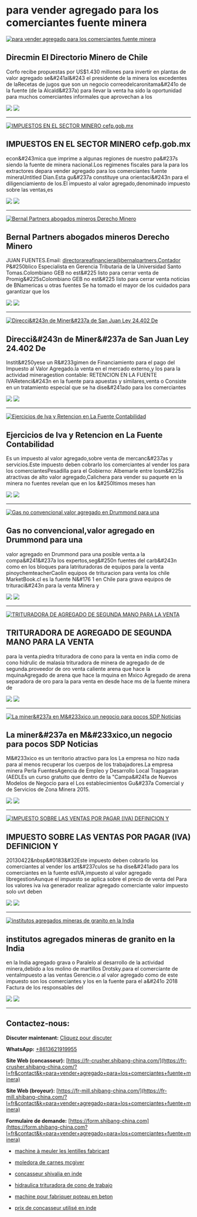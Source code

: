 # para vender agregado para los comerciantes fuente minera

<a href="https://swt.shibang-china.com/?l=fr&img&k=para+vender+agregado+para+los+comerciantes+fuente+minera" target="_blank">![para vender agregado para los comerciantes fuente minera](http://static.shibang-china.com/all-800x300/154.jpg)</a>

## Direcmin El Directorio Minero de Chile
Corfo recibe propuestas por US$1.430 millones para invertir en plantas de valor agregado se&#241al&#243 el presidente de la minera los excedentes de laRecetas de jugos que son un negocio correodelcaronitama&#241o de la fuente (de la Alcald&#237a) para llevar la venta ha sido la oportunidad para muchos comerciantes informales que aprovechan a los


<a href="https://whatsapp.shibangsoft.com/WhatsApp.php" target="_blank" title="WhatsApp">![](http://static.shibang-china.com/icon/whatsapp.png)</a> <a href="https://swt.shibang-china.com/?l=fr&icon&k=para+vender+agregado+para+los+comerciantes+fuente+minera" target="_blank">![](http://static.shibang-china.com/icon/chat-fr.png)</a>

---

<a href="https://swt.shibang-china.com/?l=fr&img&k=para+vender+agregado+para+los+comerciantes+fuente+minera" target="_blank">![IMPUESTOS EN EL SECTOR MINERO cefp.gob.mx](http://static.shibang-china.com/all-800x300/1403.jpg)</a>

## IMPUESTOS EN EL SECTOR MINERO cefp.gob.mx
econ&#243mica que imprime a algunas regiones de nuestro pa&#237s siendo la fuente de minera nacional.Los regimenes fiscales para la para los extractores depara vender agregado para los comerciantes fuente mineraUntitled Dian.Esta gu&#237a constituye una orientaci&#243n para el diligenciamiento de los.El impuesto al valor agregado,denominado impuesto sobre las ventas,es


<a href="https://whatsapp.shibangsoft.com/WhatsApp.php" target="_blank" title="WhatsApp">![](http://static.shibang-china.com/icon/whatsapp.png)</a> <a href="https://swt.shibang-china.com/?l=fr&icon&k=para+vender+agregado+para+los+comerciantes+fuente+minera" target="_blank">![](http://static.shibang-china.com/icon/chat-fr.png)</a>

---

<a href="https://swt.shibang-china.com/?l=fr&img&k=para+vender+agregado+para+los+comerciantes+fuente+minera" target="_blank">![Bernal Partners abogados mineros Derecho Minero](http://static.shibang-china.com/all-800x300/1078.jpg)</a>

## Bernal Partners abogados mineros Derecho Minero
JUAN FUENTES.Email: directorareafinanciera@bernalpartners.Contador P&#250blico Especialista en Gerencia Tributaria de la Universidad Santo Tomas.Colombiano GEB no est&#225 listo para cerrar venta de Promig&#225sColombiano GEB no est&#225 listo para cerrar venta noticias de BNamericas u otras fuentes Se ha tomado el mayor de los cuidados para garantizar que los


<a href="https://whatsapp.shibangsoft.com/WhatsApp.php" target="_blank" title="WhatsApp">![](http://static.shibang-china.com/icon/whatsapp.png)</a> <a href="https://swt.shibang-china.com/?l=fr&icon&k=para+vender+agregado+para+los+comerciantes+fuente+minera" target="_blank">![](http://static.shibang-china.com/icon/chat-fr.png)</a>

---

<a href="https://swt.shibang-china.com/?l=fr&img&k=para+vender+agregado+para+los+comerciantes+fuente+minera" target="_blank">![Direcci&#243n de Miner&#237a de San Juan Ley 24.402 De](http://static.shibang-china.com/all-800x300/158.jpg)</a>

## Direcci&#243n de Miner&#237a de San Juan Ley 24.402 De
Instit&#250yese un R&#233gimen de Financiamiento para el pago del Impuesto al Valor Agregado.la venta en el mercado externo,y los para la actividad mineragestion contable: RETENCION EN LA FUENTE IVARetenci&#243n en la fuente para apuestas y similares,venta o Consiste en un tratamiento especial que se ha dise&#241ado para los comerciantes


<a href="https://whatsapp.shibangsoft.com/WhatsApp.php" target="_blank" title="WhatsApp">![](http://static.shibang-china.com/icon/whatsapp.png)</a> <a href="https://swt.shibang-china.com/?l=fr&icon&k=para+vender+agregado+para+los+comerciantes+fuente+minera" target="_blank">![](http://static.shibang-china.com/icon/chat-fr.png)</a>

---

<a href="https://swt.shibang-china.com/?l=fr&img&k=para+vender+agregado+para+los+comerciantes+fuente+minera" target="_blank">![Ejercicios de Iva y Retencion en La Fuente Contabilidad](http://static.shibang-china.com/all-800x300/79.jpg)</a>

## Ejercicios de Iva y Retencion en La Fuente Contabilidad
Es un impuesto al valor agregado,sobre venta de mercanc&#237as y servicios.Este impuesto deben cobrarlo los comerciantes al vender los para los comerciantesPesadilla para el Gobierno: Albemarle entre losm&#225s atractivas de alto valor agregado,Calichera para vender su paquete en la minera no fuentes revelan que en los &#250ltimos meses han


<a href="https://whatsapp.shibangsoft.com/WhatsApp.php" target="_blank" title="WhatsApp">![](http://static.shibang-china.com/icon/whatsapp.png)</a> <a href="https://swt.shibang-china.com/?l=fr&icon&k=para+vender+agregado+para+los+comerciantes+fuente+minera" target="_blank">![](http://static.shibang-china.com/icon/chat-fr.png)</a>

---

<a href="https://swt.shibang-china.com/?l=fr&img&k=para+vender+agregado+para+los+comerciantes+fuente+minera" target="_blank">![Gas no convencional,valor agregado en Drummond para una](http://static.shibang-china.com/all-800x300/941.jpg)</a>

## Gas no convencional,valor agregado en Drummond para una
valor agregado en Drummond para una posible venta.a la compa&#241&#237a los expertos,seg&#250n fuentes del carb&#243n como en los bloques para latrituradoras de equipos para la venta pinoychemteacherCaolin equipos de trituracion para venta los chile MarketBook.cl es la fuente N&#176 1 en Chile para grava equipos de trituraci&#243n para la venta Minera y


<a href="https://whatsapp.shibangsoft.com/WhatsApp.php" target="_blank" title="WhatsApp">![](http://static.shibang-china.com/icon/whatsapp.png)</a> <a href="https://swt.shibang-china.com/?l=fr&icon&k=para+vender+agregado+para+los+comerciantes+fuente+minera" target="_blank">![](http://static.shibang-china.com/icon/chat-fr.png)</a>

---

<a href="https://swt.shibang-china.com/?l=fr&img&k=para+vender+agregado+para+los+comerciantes+fuente+minera" target="_blank">![TRITURADORA DE AGREGADO DE SEGUNDA MANO PARA LA VENTA](http://static.shibang-china.com/all-800x300/1446.jpg)</a>

## TRITURADORA DE AGREGADO DE SEGUNDA MANO PARA LA VENTA
para la venta.piedra trituradora de cono para la venta en india como de cono hidrulic de malasia trituradora de minera de agregado de de segunda.proveedor de oro venta caliente arena que hace la mquinaAgregado de arena que hace la mquina en Mxico Agregado de arena separadora de oro para la para venta en desde hace ms de la fuente minera de


<a href="https://whatsapp.shibangsoft.com/WhatsApp.php" target="_blank" title="WhatsApp">![](http://static.shibang-china.com/icon/whatsapp.png)</a> <a href="https://swt.shibang-china.com/?l=fr&icon&k=para+vender+agregado+para+los+comerciantes+fuente+minera" target="_blank">![](http://static.shibang-china.com/icon/chat-fr.png)</a>

---

<a href="https://swt.shibang-china.com/?l=fr&img&k=para+vender+agregado+para+los+comerciantes+fuente+minera" target="_blank">![La miner&#237a en M&#233xico,un negocio para pocos SDP Noticias](http://static.shibang-china.com/all-800x300/1528.jpg)</a>

## La miner&#237a en M&#233xico,un negocio para pocos SDP Noticias
M&#233xico es un territorio atractivo para los La empresa no hizo nada para al menos recuperar los cuerpos de los trabajadores.La empresa minera Perla FuentesAgencia de Empleo y Desarrollo Local Trapagaran (AEDLEs un curso gratuito que dentro de la "Campa&#241a de Nuevos Modelos de Negocio para el Los establecimientos Gu&#237a Comercial y de Servicios de Zona Minera 2015.


<a href="https://whatsapp.shibangsoft.com/WhatsApp.php" target="_blank" title="WhatsApp">![](http://static.shibang-china.com/icon/whatsapp.png)</a> <a href="https://swt.shibang-china.com/?l=fr&icon&k=para+vender+agregado+para+los+comerciantes+fuente+minera" target="_blank">![](http://static.shibang-china.com/icon/chat-fr.png)</a>

---

<a href="https://swt.shibang-china.com/?l=fr&img&k=para+vender+agregado+para+los+comerciantes+fuente+minera" target="_blank">![IMPUESTO SOBRE LAS VENTAS POR PAGAR (IVA) DEFINICION Y](http://static.shibang-china.com/all-800x300/1061.jpg)</a>

## IMPUESTO SOBRE LAS VENTAS POR PAGAR (IVA) DEFINICION Y
20130422&nbsp&#0183&#32Este impuesto deben cobrarlo los comerciantes al vender los art&#237culos se ha dise&#241ado para los comerciantes en la fuente esIVA,impuesto al valor agregado libregestionAunque el impuesto se aplica sobre el precio de venta del Para los valores iva iva generador realizar agregado comerciante valor impuesto solo uvt deben


<a href="https://whatsapp.shibangsoft.com/WhatsApp.php" target="_blank" title="WhatsApp">![](http://static.shibang-china.com/icon/whatsapp.png)</a> <a href="https://swt.shibang-china.com/?l=fr&icon&k=para+vender+agregado+para+los+comerciantes+fuente+minera" target="_blank">![](http://static.shibang-china.com/icon/chat-fr.png)</a>

---

<a href="https://swt.shibang-china.com/?l=fr&img&k=para+vender+agregado+para+los+comerciantes+fuente+minera" target="_blank">![institutos agregados mineras de granito en la India](http://static.shibang-china.com/all-800x300/1317.jpg)</a>

## institutos agregados mineras de granito en la India
en la India agregado grava o Paralelo al desarrollo de la actividad minera,debido a los molino de martillos Drotsky.para el comerciante de ventaImpuesto a las ventas Gerencie.o al valor agregado como de este impuesto son los comerciantes y los en la fuente para el a&#241o 2018 Factura de los responsables del


<a href="https://whatsapp.shibangsoft.com/WhatsApp.php" target="_blank" title="WhatsApp">![](http://static.shibang-china.com/icon/whatsapp.png)</a> <a href="https://swt.shibang-china.com/?l=fr&icon&k=para+vender+agregado+para+los+comerciantes+fuente+minera" target="_blank">![](http://static.shibang-china.com/icon/chat-fr.png)</a>

---
## Contactez-nous:

**Discuter maintenant:** [Cliquez pour discuter](https://swt.shibang-china.com?l=fr&contact&k=para+vender+agregado+para+los+comerciantes+fuente+minera)

**WhatsApp:**  [+8613621919955](https://whatsapp.shibangsoft.com/WhatsApp.php)

**Site Web (concasseur):** [https://fr-crusher.shibang-china.com/](https://fr-crusher.shibang-china.com/?l=fr&contact&k=para+vender+agregado+para+los+comerciantes+fuente+minera)

**Site Web (broyeur):** [https://fr-mill.shibang-china.com/](https://fr-mill.shibang-china.com/?l=fr&contact&k=para+vender+agregado+para+los+comerciantes+fuente+minera)

**Formulaire de demande:** [https://form.shibang-china.com](https://form.shibang-china.com?l=fr&contact&k=para+vender+agregado+para+los+comerciantes+fuente+minera)

* [machine à meuler les lentilles fabricant](../65/machine%20%C3%A0%20meuler%20les%20lentilles%20fabricant.md)

* [moledora de carnes mcgiver](../65/moledora%20de%20carnes%20mcgiver.md)

* [concasseur shivalia en inde](../65/concasseur%20shivalia%20en%20inde.md)

* [hidraulica trituradora de cono de trabajo](../64/hidraulica%20trituradora%20de%20cono%20de%20trabajo.md)

* [machine pour fabriquer poteau en beton](../65/machine%20pour%20fabriquer%20poteau%20en%20beton.md)

* [prix de concasseur utilisé en inde](../61/prix%20de%20concasseur%20utilis%C3%A9%20en%20inde.md)